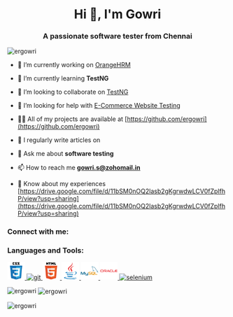<h1 align="center">Hi 👋, I'm Gowri</h1>
<h3 align="center">A passionate software tester from Chennai</h3>

<p align="left"> <img src="https://komarev.com/ghpvc/?username=ergowri&label=Profile%20views&color=0e75b6&style=flat" alt="ergowri" /> </p>

- 🔭 I’m currently working on [OrangeHRM](https://github.com/ergowri/OrangeHRM-Test-Automation)

- 🌱 I’m currently learning **TestNG**

- 👯 I’m looking to collaborate on [TestNG](https://github.com/ergowri/TestNG)

- 🤝 I’m looking for help with [E-Commerce Website Testing](https://github.com/ergowri/E-Commerce-Website-Testing)

- 👨‍💻 All of my projects are available at [https://github.com/ergowri](https://github.com/ergowri)

- 📝 I regularly write articles on 

- 💬 Ask me about **software testing**

- 📫 How to reach me **gowri.s@zohomail.in**

- 📄 Know about my experiences [https://drive.google.com/file/d/11bSM0nOQ2lasb2gKgrwdwLCV0fZplfhP/view?usp=sharing](https://drive.google.com/file/d/11bSM0nOQ2lasb2gKgrwdwLCV0fZplfhP/view?usp=sharing)

<h3 align="left">Connect with me:</h3>
<p align="left">
</p>

<h3 align="left">Languages and Tools:</h3>
<p align="left"> <a href="https://www.w3schools.com/css/" target="_blank" rel="noreferrer"> <img src="https://raw.githubusercontent.com/devicons/devicon/master/icons/css3/css3-original-wordmark.svg" alt="css3" width="40" height="40"/> </a> <a href="https://git-scm.com/" target="_blank" rel="noreferrer"> <img src="https://www.vectorlogo.zone/logos/git-scm/git-scm-icon.svg" alt="git" width="40" height="40"/> </a> <a href="https://www.w3.org/html/" target="_blank" rel="noreferrer"> <img src="https://raw.githubusercontent.com/devicons/devicon/master/icons/html5/html5-original-wordmark.svg" alt="html5" width="40" height="40"/> </a> <a href="https://www.java.com" target="_blank" rel="noreferrer"> <img src="https://raw.githubusercontent.com/devicons/devicon/master/icons/java/java-original.svg" alt="java" width="40" height="40"/> </a> <a href="https://www.mysql.com/" target="_blank" rel="noreferrer"> <img src="https://raw.githubusercontent.com/devicons/devicon/master/icons/mysql/mysql-original-wordmark.svg" alt="mysql" width="40" height="40"/> </a> <a href="https://www.oracle.com/" target="_blank" rel="noreferrer"> <img src="https://raw.githubusercontent.com/devicons/devicon/master/icons/oracle/oracle-original.svg" alt="oracle" width="40" height="40"/> </a> <a href="https://www.selenium.dev" target="_blank" rel="noreferrer"> <img src="https://raw.githubusercontent.com/detain/svg-logos/780f25886640cef088af994181646db2f6b1a3f8/svg/selenium-logo.svg" alt="selenium" width="40" height="40"/> </a> </p>

<p><img align="left" src="https://github-readme-stats.vercel.app/api/top-langs?username=ergowri&show_icons=true&locale=en&layout=compact" alt="ergowri" /></p>

<p>&nbsp;<img align="center" src="https://github-readme-stats.vercel.app/api?username=ergowri&show_icons=true&locale=en" alt="ergowri" /></p>

<p><img align="center" src="https://github-readme-streak-stats.herokuapp.com/?user=ergowri&" alt="ergowri" /></p>
